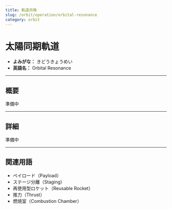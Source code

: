 ```yaml
---
title: 軌道共鳴
slug: /orbit/operation/orbital-resonance
category: orbit
---
```


# 太陽同期軌道

- **よみがな：** きどうきょうめい  
- **英語名：** Orbital Resonance   

---

## 概要

準備中  

---

## 詳細

準備中  

---

## 関連用語

- ペイロード（Payload）
- ステージ分離（Staging）
- 再使用型ロケット（Reusable Rocket）
- 推力（Thrust）
- 燃焼室（Combustion Chamber）
